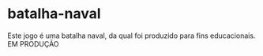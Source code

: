 # batalha-naval
 Este jogo é uma batalha naval, da qual foi produzido para fins educacionais. EM PRODUÇÃO
